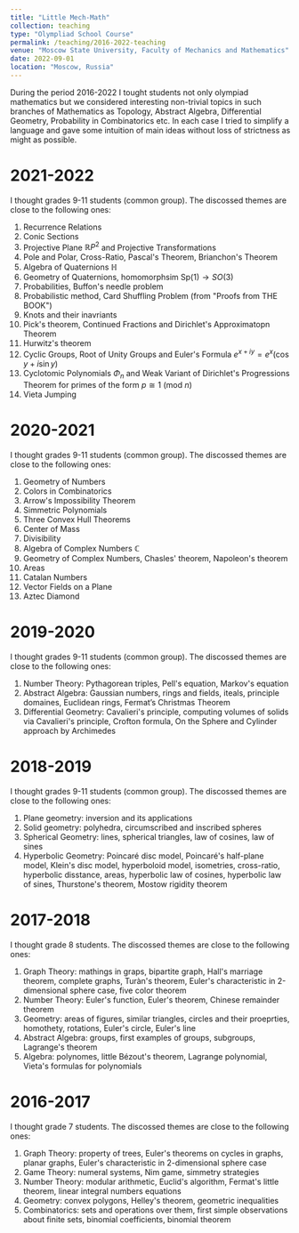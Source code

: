 ```yaml
---
title: "Little Mech-Math"
collection: teaching
type: "Olympliad School Course"
permalink: /teaching/2016-2022-teaching
venue: "Moscow State University, Faculty of Mechanics and Mathematics"
date: 2022-09-01
location: "Moscow, Russia"
---
```


During the period 2016-2022 I tought students not only olympiad mathematics but we considered interesting non-trivial topics in such branches of Mathematics as Topology, Abstract Algebra, Differential Geometry, Probability in Combinatorics etc. In each case I tried to simplify a language and gave some intuition of main ideas without loss of strictness as might as possible. 

2021-2022
======
I thought grades 9-11 students (common group). The discossed themes are close to the following ones: 

1. Recurrence Relations
2. Conic Sections
3. Projective Plane $\mathbb{R}P^2$ and Projective Transformations
4. Pole and Polar, Cross-Ratio, Pascal's Theorem, Brianсhon's Theorem
5. Algebra of Quaternions $\mathbb{H}$
6. Geometry of Quaternions, homomorphsim $\mathrm{Sp}(1)\to SO(3)$
7. Probabilities, Buffon's needle problem 
8. Probabilistic method, Card Shuffling Problem (from "Proofs from THE BOOK")
9. Knots and their inavriants
10. Pick's theorem, Continued Fractions and Dirichlet's Approximatopn Theorem
11. Hurwitz's theorem
12. Cyclic Groups, Root of Unity Groups and Euler's Formula $e^{x+iy} = e^x\left ( \cos y + i\sin y \right )$ 
13. Cyclotomic Polynomials $\Phi_n$ and Weak Variant of Dirichlet's Progressions Theorem for primes of the form $p\cong 1\ (\mathrm{mod}\ n)$ 
14. Vieta Jumping

2020-2021
======
I thought grades 9-11 students (common group). The discossed themes are close to the following ones: 

1. Geometry of Numbers
2. Сolors in Combinatorics
3. Arrow's Impossibility Theorem
4. Simmetric Polynomials
5. Three Convex Hull Theorems
6. Center of Mass
7. Divisibility 
8. Algebra of Complex Numbers $\mathbb{C}$
9. Geometry of Complex Numbers, Chasles' theorem, Napoleon's theorem
10. Areas
11. Catalan Numbers
12. Vector Fields on a Plane
13. Aztec Diamond

2019-2020
======
I thought grades 9-11 students (common group). The discossed themes are close to the following ones: 

1. Number Theory: Pythagorean triples, Pell's equation, Markov's equation
2. Abstract Algebra: Gaussian numbers, rings and fields, iteals, principle domaines, Euclidean rings, Fermat’s Christmas Theorem
3. Differential Geometry: Cavalieri's principle, computing volumes of solids via Cavalieri's principle, Crofton formula, On the Sphere and Cylinder approach by Archimedes

2018-2019
======
I thought grades 9-11 students (common group). The discossed themes are close to the following ones: 

1. Plane geometry: inversion and its applications
2. Solid geometry: polyhedra, circumscribed and inscribed spheres
3. Spherical Geometry: lines, spherical triangles, law of cosines, law of sines
4. Hyperbolic Geometry: Poincaré disc model, Poincaré's half-plane model, Klein's disc model, hyperboloid model, isometries, cross-ratio, hyperbolic disstance, areas, hyperbolic law of cosines, hyperbolic law of sines, Thurstone's theorem, Mostow rigidity theorem

2017-2018
======
I thought grade 8 students. The discossed themes are close to the following ones: 

1. Graph Theory: mathings in graps, bipartite graph, Hall's marriage theorem, complete graphs, Turàn's theorem, Euler's characteristic in 2-dimensional sphere case, five color theorem 
2. Number Theory: Euler's function, Euler's theorem, Chinese remainder theorem
3. Geometry: areas of figures, similar triangles, circles and their proeprties, homothety, rotations, Euler's circle, Euler's line
4. Abstract Algebra: groups, first examples of groups, subgroups, Lagrange's theorem
5. Algebra: polynomes, little Bézout's theorem, Lagrange polynomial, Vieta's formulas for polynomials 

2016-2017
======
I thought grade 7 students. The discossed themes are close to the following ones: 

1. Graph Theory: property of trees, Euler's theorems on cycles in graphs, planar graphs, Euler's characteristic in 2-dimensional sphere case
2. Game Theory: numeral systems, Nim game, simmetry strategies
3. Number Theory: modular arithmetic, Euclid's algorithm, Fermat's little theorem, linear integral numbers equations
4. Geometry: convex polygons, Helley's theorem, geometric inequalities
5. Combinatorics: sets and operations over them, first simple observations about finite sets, binomial coefficients, binomial theorem  












